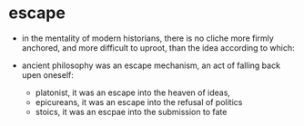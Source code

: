 # escape

- in the mentality of modern historians, there is no cliche more firmly
  anchored, and more difficult to uproot, than the idea according to which:

- ancient philosophy was an escape mechanism, an act of falling back upen oneself:
  - platonist, it was an escape into the heaven of ideas,
  - epicureans, it was an escape into the refusal of politics
  - stoics, it was an escpae into the submission to fate
